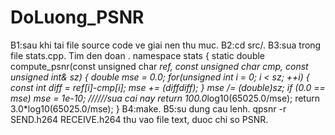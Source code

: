 # DoLuong_PSNR
B1:sau khi tai file source code ve giai nen thu muc.
B2:cd src/.
B3:sua trong file stats.cpp.
Tim den doan .
namespace stats {
	static double compute_psnr(const unsigned char *ref, const unsigned char *cmp, const unsigned int& sz) {
		double mse = 0.0;
		for(unsigned int i = 0; i < sz; ++i) {
			const int	diff = ref[i]-cmp[i];
			mse += (diff*diff);
		}
		mse /= (double)sz;
		if (0.0 == mse) mse = 1e-10;
	//////sua cai nay	return 100.0*log10(65025.0/mse);
		return 3.0*log10(65025.0/mse);
	}
B4:make.
B5:su dung cau lenh.
	qpsnr -r SEND.h264 RECEIVE.h264
thu vao file text, duoc chi so PSNR.
